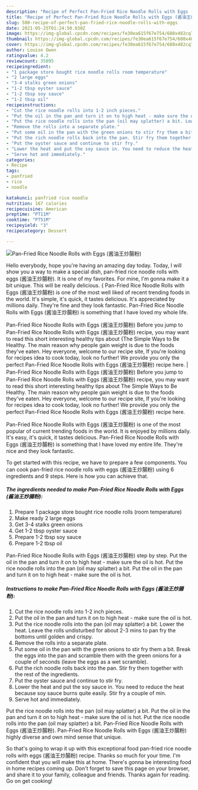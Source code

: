 ```yaml
---
description: "Recipe of Perfect Pan-Fried Rice Noodle Rolls with Eggs (酱油王炒腸粉)"
title: "Recipe of Perfect Pan-Fried Rice Noodle Rolls with Eggs (酱油王炒腸粉)"
slug: 500-recipe-of-perfect-pan-fried-rice-noodle-rolls-with-eggs
date: 2021-05-25T01:24:50.030Z
image: https://img-global.cpcdn.com/recipes/fe30ea615f67e754/680x482cq70/pan-fried-rice-noodle-rolls-with-eggs-酱油王炒腸粉-recipe-main-photo.jpg
thumbnail: https://img-global.cpcdn.com/recipes/fe30ea615f67e754/680x482cq70/pan-fried-rice-noodle-rolls-with-eggs-酱油王炒腸粉-recipe-main-photo.jpg
cover: https://img-global.cpcdn.com/recipes/fe30ea615f67e754/680x482cq70/pan-fried-rice-noodle-rolls-with-eggs-酱油王炒腸粉-recipe-main-photo.jpg
author: Louise Owen
ratingvalue: 4.2
reviewcount: 35895
recipeingredient:
- "1 package store bought rice noodle rolls room temperature"
- "2 large eggs"
- "3-4 stalks green onions"
- "1-2 tbsp oyster sauce"
- "1-2 tbsp soy sauce"
- "1-2 tbsp oil"
recipeinstructions:
- "Cut the rice noodle rolls into 1-2 inch pieces."
- "Put the oil in the pan and turn it on to high heat - make sure the oil is hot."
- "Put the rice noodle rolls into the pan (oil may splatter) a bit. Lower the heat. Leave the rolls undisturbed for about 2-3 mins to pan fry the bottoms until golden and crispy."
- "Remove the rolls into a separate plate."
- "Put some oil in the pan with the green onions to stir fry them a bit. Break the eggs into the pan and scramble them with the green onions for a couple of seconds (leave the eggs as a wet scramble)."
- "Put the rich noodle rolls back into the pan. Stir fry them together with the rest of the ingredients."
- "Put the oyster sauce and continue to stir fry."
- "Lower the heat and put the soy sauce in. You need to reduce the heat because soy sauce burns quite easily. Stir fry a couple of min."
- "Serve hot and immediately."
categories:
- Recipe
tags:
- panfried
- rice
- noodle

katakunci: panfried rice noodle 
nutrition: 167 calories
recipecuisine: American
preptime: "PT11M"
cooktime: "PT51M"
recipeyield: "3"
recipecategory: Dessert

---
```



![Pan-Fried Rice Noodle Rolls with Eggs (酱油王炒腸粉)](https://img-global.cpcdn.com/recipes/fe30ea615f67e754/680x482cq70/pan-fried-rice-noodle-rolls-with-eggs-酱油王炒腸粉-recipe-main-photo.jpg)

Hello everybody, hope you're having an amazing day today. Today, I will show you a way to make a special dish, pan-fried rice noodle rolls with eggs (酱油王炒腸粉). It is one of my favorites. For mine, I'm gonna make it a bit unique. This will be really delicious.
{
Pan-Fried Rice Noodle Rolls with Eggs (酱油王炒腸粉) is one of the most well liked of recent trending foods in the world. It's simple, it's quick, it tastes delicious. It's appreciated by millions daily. They're fine and they look fantastic. Pan-Fried Rice Noodle Rolls with Eggs (酱油王炒腸粉) is something that I have loved my whole life.

Pan-Fried Rice Noodle Rolls with Eggs (酱油王炒腸粉) Before you jump to Pan-Fried Rice Noodle Rolls with Eggs (酱油王炒腸粉) recipe, you may want to read this short interesting healthy tips about {The Simple Ways to Be Healthy. The main reason why people gain weight is due to the foods they&#39;ve eaten. Hey everyone, welcome to our recipe site, If you&#39;re looking for recipes idea to cook today, look no further! We provide you only the perfect Pan-Fried Rice Noodle Rolls with Eggs (酱油王炒腸粉) recipe here.
|
Pan-Fried Rice Noodle Rolls with Eggs (酱油王炒腸粉) Before you jump to Pan-Fried Rice Noodle Rolls with Eggs (酱油王炒腸粉) recipe, you may want to read this short interesting healthy tips about The Simple Ways to Be Healthy. The main reason why people gain weight is due to the foods they&#39;ve eaten. Hey everyone, welcome to our recipe site, If you&#39;re looking for recipes idea to cook today, look no further! We provide you only the perfect Pan-Fried Rice Noodle Rolls with Eggs (酱油王炒腸粉) recipe here.

Pan-Fried Rice Noodle Rolls with Eggs (酱油王炒腸粉) is one of the most popular of current trending foods in the world. It is enjoyed by millions daily. It's easy, it's quick, it tastes delicious. Pan-Fried Rice Noodle Rolls with Eggs (酱油王炒腸粉) is something that I have loved my entire life. They're nice and they look fantastic.


To get started with this recipe, we have to prepare a few components. You can cook pan-fried rice noodle rolls with eggs (酱油王炒腸粉) using 6 ingredients and 9 steps. Here is how you can achieve that.

<!--inarticleads1-->

##### The ingredients needed to make Pan-Fried Rice Noodle Rolls with Eggs (酱油王炒腸粉):

1. Prepare 1 package store bought rice noodle rolls (room temperature)
1. Make ready 2 large eggs
1. Get 3-4 stalks green onions
1. Get 1-2 tbsp oyster sauce
1. Prepare 1-2 tbsp soy sauce
1. Prepare 1-2 tbsp oil


Pan-Fried Rice Noodle Rolls with Eggs (酱油王炒腸粉) step by step. Put the oil in the pan and turn it on to high heat - make sure the oil is hot. Put the rice noodle rolls into the pan (oil may splatter) a bit. Put the oil in the pan and turn it on to high heat - make sure the oil is hot. 

<!--inarticleads2-->

##### Instructions to make Pan-Fried Rice Noodle Rolls with Eggs (酱油王炒腸粉):

1. Cut the rice noodle rolls into 1-2 inch pieces.
1. Put the oil in the pan and turn it on to high heat - make sure the oil is hot.
1. Put the rice noodle rolls into the pan (oil may splatter) a bit. Lower the heat. Leave the rolls undisturbed for about 2-3 mins to pan fry the bottoms until golden and crispy.
1. Remove the rolls into a separate plate.
1. Put some oil in the pan with the green onions to stir fry them a bit. Break the eggs into the pan and scramble them with the green onions for a couple of seconds (leave the eggs as a wet scramble).
1. Put the rich noodle rolls back into the pan. Stir fry them together with the rest of the ingredients.
1. Put the oyster sauce and continue to stir fry.
1. Lower the heat and put the soy sauce in. You need to reduce the heat because soy sauce burns quite easily. Stir fry a couple of min.
1. Serve hot and immediately.


Put the rice noodle rolls into the pan (oil may splatter) a bit. Put the oil in the pan and turn it on to high heat - make sure the oil is hot. Put the rice noodle rolls into the pan (oil may splatter) a bit. Pan-Fried Rice Noodle Rolls with Eggs (酱油王炒腸粉). Pan-Fried Rice Noodle Rolls with Eggs (酱油王炒腸粉) highly diverse and own mind sense that unique. 

So that's going to wrap it up with this exceptional food pan-fried rice noodle rolls with eggs (酱油王炒腸粉) recipe. Thanks so much for your time. I'm confident that you will make this at home. There's gonna be interesting food in home recipes coming up. Don't forget to save this page on your browser, and share it to your family, colleague and friends. Thanks again for reading. Go on get cooking!
